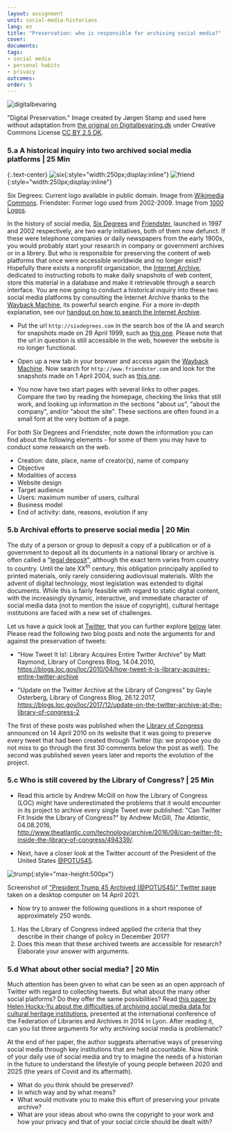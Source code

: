 ```yaml
---
layout: assignment
unit: social-media-historians
lang: en
title: "Preservation: who is responsible for archiving social media?"
cover:
documents:
tags:
- social media
- personal habits
- privacy
outcomes:
order: 5
---
```


![digitalbevaring](../../assets/images/social-media/digitalbevaring.png)

"Digital Preservation." Image created by Jørgen Stamp and used here without adaptation from [the original on Digitalbevaring.dk](https://digitalbevaring.dk/illustration/)
under Creative Commons License [CC BY 2.5 DK](https://creativecommons.org/licenses/by/2.5/dk/deed.en_GB).

<!-- more -->
<!-- briefing-student -->

### 5.a A historical inquiry into two archived social media platforms | 25 Min
<!-- section-contents -->

{:.text-center}
![six](../../assets/images/social-media/six.png){:style="width:250px;display:inline"}
![friend](../../assets/images/social-media/friend.png){:style="width:250px;display:inline"}

Six Degrees: Current logo available in public domain. Image from [Wikimedia Commons](https://commons.wikimedia.org/wiki/File:SixDegrees.com_logo.png).
Friendster: Former logo used from 2002-2009. Image from [1000 Logos](https://1000logos.net/wp-content/uploads/2021/04/Friendster-Logo-2002.png).

In the history of social media, [Six Degrees](http://sixdegrees.com) and [Friendster](http://www.friendster.com), launched in 1997 and 2002 respectively, are two early initiatives, both of them now defunct. If these were telephone companies or daily newspapers from the early 1900s, you would probably start your research in company or government archives or in a librery. But who is responsible for preserving the content of web platforms that once were accessible worldwide and no longer exist? Hopefully there exists a nonprofit organization, the [Internet Archive](https://archive.org/), dedicated to instructing robots to make daily snapshots of web content, store this material in a database and make it retrievable through a search interface.
You are now going to conduct a historical inquiry into these two social media platforms by consulting the Internet Archive thanks to the [Wayback Machine](https://web.archive.org/), its powerful search engine.
For a more in-depth explanation, see our [handout on how to search the Internet Archive](https://ranke2.uni.lu/assets/pdf/wayback-machine-interface.pdf).

- Put the url `http://sixdegrees.com` in the search box of the IA and search for snapshots made on 29 April 1999, such as [this one](https://web.archive.org/web/19990428073521/http://www.sixdegrees.com/). Please note that the url in question is still accessible in the web, however the website is no longer functional. 

- Open up a new tab in your browser and access again the [Wayback Machine](https://web.archive.org/). Now search for `http://www.friendster.com` and look for the snapshots made on 1 April 2004, such as [this one](https://web.archive.org/web/20040401183007/http://friendster.com/info/moreinfo.jsp).

- You now have two start pages with several links to other pages. Compare the two by reading the homepage, checking the links that still work, and looking up information in the sections "about us", "about the company", and/or "about the site". These sections are often found in a small font at the very bottom of a page. 

For both Six Degrees and Friendster, note down the information you can find about the following elements - for some of them you may have to conduct some research on the web. 
* Creation: date, place, name of creator(s), name of company
* Objective
* Modalities of access
* Website design
* Target audience  
* Users: maximum number of users, cultural 
* Business model
* End of activity: date, reasons, evolution if any  

<!-- section -->

### 5.b Archival efforts to preserve social media | 20 Min
  <!-- section-contents -->

The duty of a person or group to deposit a copy of a publication or of a government to deposit all its documents in a national library or archive is often called a "[legal deposit](https://www.ifla.org/book/export/html/8302)", although the exact term varies from country to country. Until the late XX<sup>th</sup> century, this obligation principally applied to printed materials, only rarely considering audiovisual materials. With the advent of digital technology, most legislation was extended to digital documents. While this is fairly feasible with regard to static digital content, with the increasingly dynamic, interactive, and immediate character of social media data (not to mention  the issue of copyright), cultural heritage institutions are faced with a new set of challenges.

Let us have a quick look at [Twitter](https://en.wikipedia.org/wiki/Twitter), that you can further explore [below](https://ranke2.uni.lu/u/social-media-historians/#assignment-07-twitterascasestudy.en) <!-- attention au lien, il faut peut-être insérer un lien relatif?--> later. Please read the following two blog posts and note the arguments for and against the preservation of tweets:
- "How Tweet It Is!: Library Acquires Entire Twitter Archive" by Matt Raymond, Library of Congress Blog, 14.04.2010, <https://blogs.loc.gov/loc/2010/04/how-tweet-it-is-library-acquires-entire-twitter-archive>
 
- "Update on the Twitter Archive at the Library of Congress" by Gayle Osterberg, Library of
Congress Blog, 26.12.2017, <https://blogs.loc.gov/loc/2017/12/update-on-the-twitter-archive-at-the-library-of-congress-2>

 The first of these posts was published when the [Library of Congress](https://www.loc.gov/) announced on 14 April 2010 on its website that it was going to preserve every tweet that had been created through Twitter (tip: we propose you do not miss to go through the first 30 comments below the post as well). The second was published seven years later and reports the evolution of the project.
 
<!-- section -->

### 5.c Who is still covered by the Library of Congress? | 25 Min
 <!-- section-contents -->

- Read this article by Andrew McGill on how the Library of Congress (LOC) might have underestimated the problems that it would encounter in its project to archive every single Tweet ever published: "Can Twitter Fit Inside the Library of Congress?" by Andrew McGill, *The Atlantic*, 04.08.2016, <http://www.theatlantic.com/technology/archive/2016/08/can-twitter-fit-inside-the-library-of-congress/494339/>.

- Next, have a closer look at the Twitter account of the President of the United States [@POTUS45](https://twitter.com/POTUS45).

![trump](../../assets/images/social-media/trump.png){:style="max-height:500px"}

Screenshot of ["President Trump 45 Archived (@POTUS45)" Twitter page](https://twitter.com/POTUS45) taken on a desktop computer on 14 April 2021.

- Now try to answer the following questions in a short response of approximately 250 words. 
1. Has the Library of Congress indeed applied the criteria that they describe in their change of policy in December 2017?
2. Does this mean that these archived tweets are accessible for research? Elaborate your answer with arguments.

<!-- section -->

### 5.d What about other social media?  | 20 Min
 <!-- section-contents -->

Much attention has been given to what can be seen as an open approach of Twitter with regard to collecting tweets. But what about the many other social platforms? Do they offer the same possibilities?
Read [this paper by Helen Hockx-Yu about the difficulties of archiving social media data for cultural heritage institutions](http://library.ifla.org/999/1/107-hockxyu-en.pdf), presented at the international conference of the Federation of Libraries and Archives in 2014 in Lyon. After reading it, can you list three arguments for why archiving social media is problematic?

At the end of her paper, the author suggests alternative ways of preserving social media through key institutions that are held accountable. Now think of your daily use of social media and try to imagine the needs of a historian in the future to understand the lifestyle of young people between 2020 and 2025 (the years of Covid and its aftermath).
  - What do you think should be preserved?
  - In which way and by what means?
  - What would motivate you to make this effort of preserving your private archive?
  - What are your ideas about who owns the copyright to your work and how your privacy and that of your social circle should be dealt with?


<!-- briefing-teacher -->
